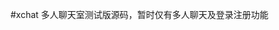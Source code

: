 <!-- # xchat

## Project setup
```
npm install
```

### Compiles and hot-reloads for development
```
npm run serve
```

### Compiles and minifies for production
```
npm run build
```

### Customize configuration
See [Configuration Reference](https://cli.vuejs.org/config/). -->
#xchat
多人聊天室测试版源码，暂时仅有多人聊天及登录注册功能
